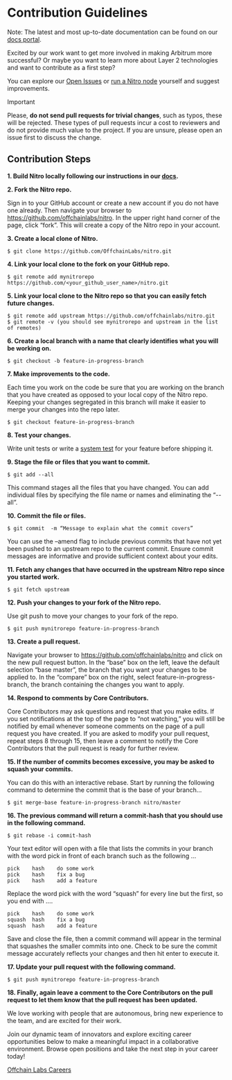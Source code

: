 # Contribution Guidelines

Note: The latest and most up-to-date documentation can be found on our [docs portal](https://docs.arbitrum.io/welcome/arbitrum-gentle-introduction).

Excited by our work want to get more involved in making Arbitrum more successful? Or maybe you want to learn more about Layer 2 technologies and want to contribute as a first step?

You can explore our [Open Issues](https://github.com/offchainlabs/nitro/issues) or [run a Nitro node](https://docs.arbitrum.io/run-arbitrum-node/run-nitro-dev-node) yourself and suggest improvements. 

> [!IMPORTANT] 
> Please, **do not send pull requests for trivial changes**, such as typos, these will be rejected. These types of pull requests incur a cost to reviewers and do not provide much value to the project. If you are unsure, please open an issue first to discuss the change.

## Contribution Steps

**1. Build Nitro locally following our instructions in our [docs](https://docs.arbitrum.io/run-arbitrum-node/nitro/build-nitro-locally).**

**2. Fork the Nitro repo.**

Sign in to your GitHub account or create a new account if you do not have one already. Then navigate your browser to https://github.com/offchainlabs/nitro. In the upper right hand corner of the page, click “fork”. This will create a copy of the Nitro repo in your account.

**3. Create a local clone of Nitro.**

```
$ git clone https://github.com/OffchainLabs/nitro.git
```

**4. Link your local clone to the fork on your GitHub repo.**

```
$ git remote add mynitrorepo https://github.com/<your_github_user_name>/nitro.git
```

**5. Link your local clone to the Nitro repo so that you can easily fetch future changes.**

```
$ git remote add upstream https://github.com/offchainlabs/nitro.git
$ git remote -v (you should see mynitrorepo and upstream in the list of remotes)
```

**6. Create a local branch with a name that clearly identifies what you will be working on.**

```
$ git checkout -b feature-in-progress-branch
```

**7. Make improvements to the code.**

Each time you work on the code be sure that you are working on the branch that you have created as opposed to your local copy of the Nitro repo. Keeping your changes segregated in this branch will make it easier to merge your changes into the repo later.

```
$ git checkout feature-in-progress-branch
```

**8. Test your changes.**

Write unit tests or write a [system test](https://github.com/OffchainLabs/nitro/tree/master/system_tests) for your feature before shipping it.

**9. Stage the file or files that you want to commit.**

```
$ git add --all
```

This command stages all the files that you have changed. You can add individual files by specifying the file name or names and eliminating the “-- all”.

**10. Commit the file or files.**

```
$ git commit  -m “Message to explain what the commit covers”
```

You can use the –amend flag to include previous commits that have not yet been pushed to an upstream repo to the current commit. Ensure commit messages are informative and provide sufficient context about your edits.

**11. Fetch any changes that have occurred in the upstream Nitro repo since you started work.**

```
$ git fetch upstream
```

**12. Push your changes to your fork of the Nitro repo.**

Use git push to move your changes to your fork of the repo.

```
$ git push mynitrorepo feature-in-progress-branch
```

**13. Create a pull request.**

Navigate your browser to https://github.com/offchainlabs/nitro and click on the new pull request button. In the “base” box on the left, leave the default selection “base master”, the branch that you want your changes to be applied to. In the “compare” box on the right, select feature-in-progress-branch, the branch containing the changes you want to apply. 

**14. Respond to comments by Core Contributors.**

Core Contributors may ask questions and request that you make edits. If you set notifications at the top of the page to “not watching,” you will still be notified by email whenever someone comments on the page of a pull request you have created. If you are asked to modify your pull request, repeat steps 8 through 15, then leave a comment to notify the Core Contributors that the pull request is ready for further review.

**15. If the number of commits becomes excessive, you may be asked to squash your commits.**

 You can do this with an interactive rebase. Start by running the following command to determine the commit that is the base of your branch...

```
$ git merge-base feature-in-progress-branch nitro/master
```

**16. The previous command will return a commit-hash that you should use in the following command.**

```
$ git rebase -i commit-hash
```

Your text editor will open with a file that lists the commits in your branch with the word pick in front of each branch such as the following …

```
pick 	hash	do some work
pick 	hash 	fix a bug
pick 	hash 	add a feature
```

Replace the word pick with the word “squash” for every line but the first, so you end with ….

```
pick    hash	do some work
squash  hash 	fix a bug
squash  hash 	add a feature
```

Save and close the file, then a commit command will appear in the terminal that squashes the smaller commits into one. Check to be sure the commit message accurately reflects your changes and then hit enter to execute it.

**17. Update your pull request with the following command.**

```
$ git push mynitrorepo feature-in-progress-branch
```

**18.  Finally, again leave a comment to the Core Contributors on the pull request to let them know that the pull request has been updated.**

We love working with people that are autonomous, bring new experience to the team, and are excited for their work. 

Join our dynamic team of innovators and explore exciting career opportunities below to make a meaningful impact in a collaborative environment. Browse open positions and take the next step in your career today!

[Offchain Labs Careers](https://www.offchainlabs.com/careers)